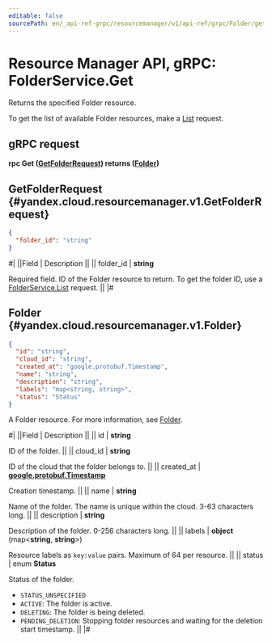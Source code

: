 ```yaml
---
editable: false
sourcePath: en/_api-ref-grpc/resourcemanager/v1/api-ref/grpc/Folder/get.md
---
```


# Resource Manager API, gRPC: FolderService.Get

Returns the specified Folder resource.

To get the list of available Folder resources, make a [List](/docs/resource-manager/api-ref/grpc/Folder/list#List) request.

## gRPC request

**rpc Get ([GetFolderRequest](#yandex.cloud.resourcemanager.v1.GetFolderRequest)) returns ([Folder](#yandex.cloud.resourcemanager.v1.Folder))**

## GetFolderRequest {#yandex.cloud.resourcemanager.v1.GetFolderRequest}

```json
{
  "folder_id": "string"
}
```

#|
||Field | Description ||
|| folder_id | **string**

Required field. ID of the Folder resource to return.
To get the folder ID, use a [FolderService.List](/docs/resource-manager/api-ref/grpc/Folder/list#List) request. ||
|#

## Folder {#yandex.cloud.resourcemanager.v1.Folder}

```json
{
  "id": "string",
  "cloud_id": "string",
  "created_at": "google.protobuf.Timestamp",
  "name": "string",
  "description": "string",
  "labels": "map<string, string>",
  "status": "Status"
}
```

A Folder resource. For more information, see [Folder](/docs/resource-manager/concepts/resources-hierarchy#folder).

#|
||Field | Description ||
|| id | **string**

ID of the folder. ||
|| cloud_id | **string**

ID of the cloud that the folder belongs to. ||
|| created_at | **[google.protobuf.Timestamp](https://developers.google.com/protocol-buffers/docs/reference/google.protobuf#timestamp)**

Creation timestamp. ||
|| name | **string**

Name of the folder.
The name is unique within the cloud. 3-63 characters long. ||
|| description | **string**

Description of the folder. 0-256 characters long. ||
|| labels | **object** (map<**string**, **string**>)

Resource labels as `` key:value `` pairs. Maximum of 64 per resource. ||
|| status | enum **Status**

Status of the folder.

- `STATUS_UNSPECIFIED`
- `ACTIVE`: The folder is active.
- `DELETING`: The folder is being deleted.
- `PENDING_DELETION`: Stopping folder resources and waiting for the deletion start timestamp. ||
|#